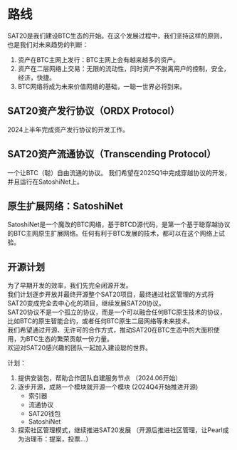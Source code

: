 路线
============


SAT20是我们建设BTC生态的开始。在这个发展过程中，我们坚持这样的原则，也是我们对未来趋势的判断：   
1. 资产在BTC主网上发行：BTC主网上会有越来越多的资产。
2. 资产在二层网络上交易：无限的流动性，同时资产不脱离用户的控制，安全，经济，快捷。
3. BTC网络将成为未来价值网络的基础，一聪一世界必将到来。


SAT20资产发行协议（ORDX Protocol）
----
2024上半年完成资产发行协议的开发工作。  


SAT20资产流通协议（Transcending Protocol）
----
一个让BTC（聪）自由流通的协议。
我们希望在2025Q1中完成穿越协议的开发，并且运行在SatoshiNet上。


原生扩展网络：SatoshiNet
----
SatoshiNet是一个魔改的BTC网络，基于BTCD源代码，是第一个基于聪穿越协议的BTC主网原生扩展网络。任何有利于BTC发展的技术，都可以在这个网络上试验。



开源计划
----
为了早期开发的效率，我们先完全闭源开发。  
我们计划逐步开放并最终开源整个SAT20项目，最终通过社区管理的方式将SAT20变成完全去中心化的项目，继续发展SAT20协议。  
SAT20协议不是一个孤立的协议，而是一个可以融合任何BTC原生技术的协议，比如BTC的原生智能合约，或者任何BTC原生二层网络等未来技术。  
我们希望通过开源、无许可的合作方式，推动SAT20在BTC生态中的大面积使用，为BTC生态的繁荣贡献一份力量。  
欢迎对SAT20感兴趣的团队一起加入建设聪的世界。

计划：  
1. 提供安装包，帮助合作团队自建服务节点 （2024.06开始）
2. 逐步开源，成熟一个模块就开源一个模块 (2024Q4开始推进开源)
    * 索引器
    * 流通协议
    * SAT20钱包
    * SatoshiNet
3. 探索社区管理模式，继续推进SAT20发展 （开源后推进社区管理，让Pearl成为治理币：提案，投票...）

